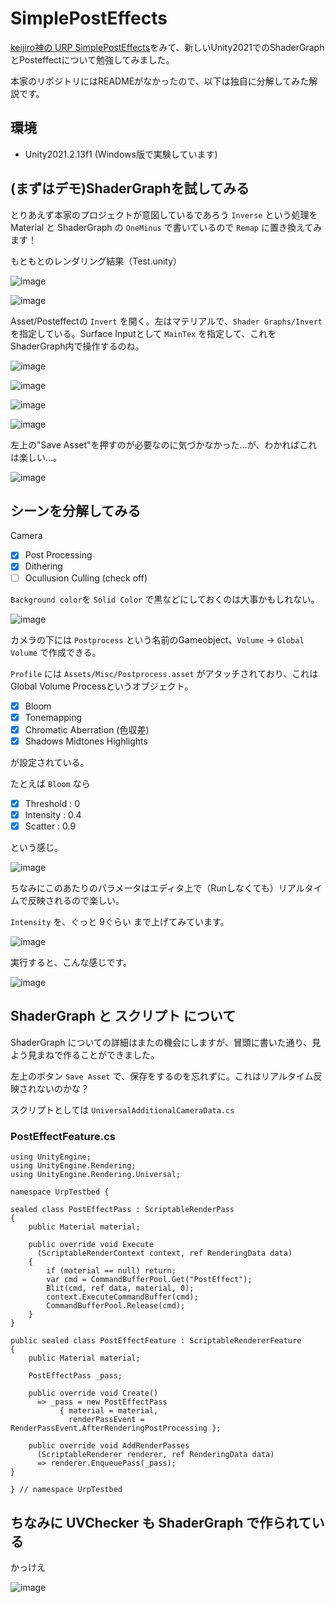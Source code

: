 # SimplePostEffects
[keijiro神の URP SimplePostEffects](https://github.com/kaitas/SimplePostEffects)をみて、新しいUnity2021でのShaderGraphとPosteffectについて勉強してみました。

本家のリポジトリにはREADMEがなかったので、以下は独自に分解してみた解説です。

## 環境

- Unity2021.2.13f1 (Windows版で実験しています)

## (まずはデモ)ShaderGraphを試してみる

とりあえず本家のプロジェクトが意図しているであろう `Inverse` という処理を Material と ShaderGraph の `OneMinus` で書いているので `Remap` に置き換えてみます！

もともとのレンダリング結果（Test.unity）

![image](https://user-images.githubusercontent.com/5110708/156341418-e457cd01-dc31-42a5-bb9a-28381c2c8f85.png)

![image](https://user-images.githubusercontent.com/5110708/156344781-c5a03082-dc29-4ac7-92f3-7c558ec0c6fb.png)

Asset/Posteffectの ``Invert`` を開く。左はマテリアルで、``Shader Graphs/Invert`` を指定している。Surface Inputとして ``MainTex`` を指定して、これをShaderGraph内で操作するのね。

![image](https://user-images.githubusercontent.com/5110708/156344989-4e53607e-2003-4101-aa98-43efaf37f980.png)


![image](https://user-images.githubusercontent.com/5110708/156341443-bcf22dd8-29d9-46af-8760-33d755242f65.png)

![image](https://user-images.githubusercontent.com/5110708/156341459-46b923db-3a2f-41a5-8501-86e91b496659.png)

![image](https://user-images.githubusercontent.com/5110708/156341493-1efa1272-55e6-4625-a28d-1091b211528d.png)


左上の"Save Asset"を押すのが必要なのに気づかなかった…が、わかればこれは楽しい…。


![image](https://user-images.githubusercontent.com/5110708/156341310-de29ece3-f94d-4d60-9fd2-ebb3a8c3252b.png)


## シーンを分解してみる

Camera
- [x] Post Processing
- [x] Dithering
- [ ] Ocullusion Culling (check off)

`Background color`を `Solid Color` で黒などにしておくのは大事かもしれない。

![image](https://user-images.githubusercontent.com/5110708/156348496-eed2c1fb-679c-4b67-8f08-a0fcc278a18a.png)

カメラの下には ``Postprocess`` という名前のGameobject、``Volume`` → ``Global Volume`` で作成できる。

`Profile` には ``Assets/Misc/Postprocess.asset`` がアタッチされており、これは Global Volume Processというオブジェクト。

- [x] Bloom
- [x] Tonemapping
- [x] Chromatic Aberration (色収差)
- [x] Shadows Midtones Highlights

が設定されている。

たとえば ``Bloom`` なら
- [x] Threshold : 0
- [x] Intensity : 0.4
- [x] Scatter : 0.9

という感じ。

![image](https://user-images.githubusercontent.com/5110708/156351790-4c2cc289-2fa8-49e3-a80b-bdc95f3844b6.png)

ちなみにこのあたりのパラメータはエディタ上で（Runしなくても）リアルタイムで反映されるので楽しい。

``Intensity`` を、ぐっと 9ぐらい まで上げてみています。

![image](https://user-images.githubusercontent.com/5110708/156352494-962c9721-6ca9-4944-9722-2891f571456b.png)

実行すると、こんな感じです。

![image](https://user-images.githubusercontent.com/5110708/156352621-aa429248-b464-41fa-8f46-e4deb0725eda.png)

## ShaderGraph と スクリプト について 

ShaderGraph についての詳細はまたの機会にしますが、冒頭に書いた通り、見よう見まねで作ることができました。

左上のボタン `Save Asset` で、保存をするのを忘れずに。これはリアルタイム反映されないのかな？


スクリプトとしては ``UniversalAdditionalCameraData.cs`` 

### PostEffectFeature.cs

```
using UnityEngine;
using UnityEngine.Rendering;
using UnityEngine.Rendering.Universal;

namespace UrpTestbed {

sealed class PostEffectPass : ScriptableRenderPass
{
    public Material material;

    public override void Execute
      (ScriptableRenderContext context, ref RenderingData data)
    {
        if (material == null) return;
        var cmd = CommandBufferPool.Get("PostEffect");
        Blit(cmd, ref data, material, 0);
        context.ExecuteCommandBuffer(cmd);
        CommandBufferPool.Release(cmd);
    }
}

public sealed class PostEffectFeature : ScriptableRendererFeature
{
    public Material material;

    PostEffectPass _pass;

    public override void Create()
      => _pass = new PostEffectPass
           { material = material,
             renderPassEvent = RenderPassEvent.AfterRenderingPostProcessing };

    public override void AddRenderPasses
      (ScriptableRenderer renderer, ref RenderingData data)
      => renderer.EnqueuePass(_pass);
}

} // namespace UrpTestbed
```

## ちなみに UVChecker も ShaderGraph で作られている

かっけえ

![image](https://user-images.githubusercontent.com/5110708/156351044-bb6870b4-02bd-4732-9110-56d58aedda05.png)
